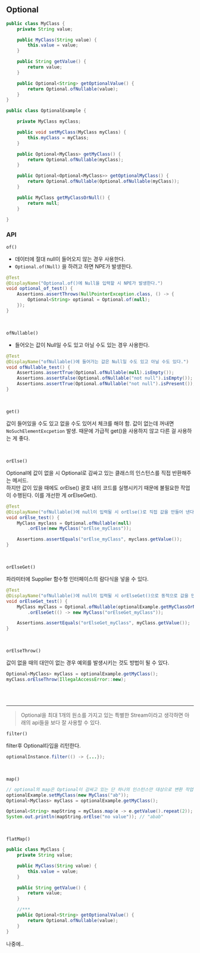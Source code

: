 ## Optional

```java
public class MyClass {
    private String value;

    public MyClass(String value) {
        this.value = value;
    }

    public String getValue() {
        return value;
    }

    public Optional<String> getOptionalValue() {
        return Optional.ofNullable(value);
    }
}
```

```java
public class OptionalExample {

    private MyClass myClass;

    public void setMyClass(MyClass myClass) {
        this.myClass = myClass;
    }

    public Optional<MyClass> getMyClass() {
        return Optional.ofNullable(myClass);
    }

    public Optional<Optional<MyClass>> getOptionalMyClass() {
        return Optional.ofNullable(Optional.ofNullable(myClass));
    }

    public MyClass getMyClassOrNull() {
        return null;
    }

}
```

### API

`of()`
* 데이터에 절대 null이 들어오지 않는 경우 사용한다.<br>
* `Optional.of(Null)` 을 하려고 하면 NPE가 발생한다.
```java
@Test
@DisplayName("Optional.of()에 Null을 입력할 시 NPE가 발생한다.")
void optional_of_test() {
    Assertions.assertThrows(NullPointerException.class, () -> {
        Optional<String> optional = Optional.of(null);
    });
}
```
<br>

`ofNullable()`
* 들어오는 값이 Null일 수도 있고 아닐 수도 있는 경우 사용한다.

```java
@Test
@DisplayName("ofNullable()에 들어가는 값은 Null일 수도 있고 아닐 수도 있다.")
void ofNullable_test() {
    Assertions.assertTrue(Optional.ofNullable(null).isEmpty());
    Assertions.assertFalse(Optional.ofNullable("not null").isEmpty());
    Assertions.assertTrue(Optional.ofNullable("not null").isPresent());
}
```

<br>

`get()`

값이 들어있을 수도 있고 없을 수도 있어서 체크를 해야 함. 값이 없는데 꺼내면 `NoSuchElementExcpetion` 발생.
때문에 가급적 get()을 사용하지 않고 다른 걸 사용하는 게 좋다.

<br>


`orElse()`

Optional에 값이 없을 시 Optional로 감싸고 있는 클래스의 인스턴스를 직접 반환해주는 메서드.<br>
하지만 값이 있을 때에도 orElse() 괄호 내의 코드를 실행시키기 때문에 불필요한 작업이 수행된다. 이를 개선한 게 orElseGet().

```java
@Test
@DisplayName("ofNullable()에 null이 입력될 시 orElse()로 직접 값을 만들어 낸다.")
void orElse_test() {
    MyClass myclass = Optional.ofNullable(null)
        .orElse(new MyClass("orElse_myClass"));

    Assertions.assertEquals("orElse_myClass", myclass.getValue());
}
```

<br>

`orElseGet()`

파라미터에 Supplier 함수형 인터페이스의 람다식을 넣을 수 있다. 
```java
@Test
@DisplayName("ofNullable()에 null이 입력될 시 orElseGet()으로 동적으로 값을 만들 수 있다.")
void orElseGet_test() {
    MyClass myClass = Optional.ofNullable(optionalExample.getMyClassOrNull())
        .orElseGet(() -> new MyClass("orElseGet_myClass"));

    Assertions.assertEquals("orElseGet_myClass", myClass.getValue());
}
```

<br>

`orElseThrow()`

값이 없을 때의 대안이 없는 경우 예외를 발생시키는 것도 방법이 될 수 있다.
```java
Optional<MyClass> myClass = optionalExample.getMyClass();
myClass.orElseThrow(IllegalAccessError::new);
```

<br><br>

<hr>

> Optional을 최대 1개의 원소를 가지고 있는 특별한 Stream이라고 생각하면 아래의 api들을 보다 잘 사용할 수 있다.

`filter()`

filter후 Optional타입을 리턴한다.
```java
optionalInstance.filter(() -> {...});
```

<br>

`map()`

```java
// optional의 map은 Optional이 감싸고 있는 단 하나의 인스턴스만 대상으로 변환 작업을 하는듯 듯.
optionalExample.setMyClass(new MyClass("ab"));
Optional<MyClass> myClass = optionalExample.getMyClass();

Optional<String> mapString = myClass.map(e -> e.getValue().repeat(2));
System.out.println(mapString.orElse("no value")); // "abab"
```

<br>

`flatMap()`
 
```java
public class MyClass {
    private String value;

    public MyClass(String value) {
        this.value = value;
    }

    public String getValue() {
        return value;
    }

    //***
    public Optional<String> getOptionalValue() {
        return Optional.ofNullable(value);
    }
}
```

나중에..